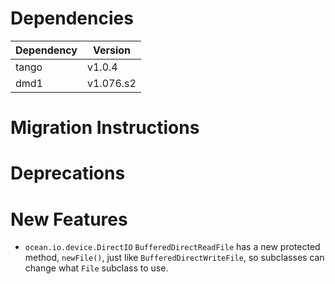 Dependencies
============

Dependency | Version
-----------|---------
tango      | v1.0.4
dmd1       | v1.076.s2

Migration Instructions
======================

Deprecations
============

New Features
============

* `ocean.io.device.DirectIO`
  `BufferedDirectReadFile` has a new protected method, `newFile()`, just like
  `BufferedDirectWriteFile`, so subclasses can change what `File` subclass to use.

